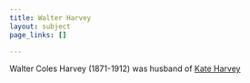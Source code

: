 ```yaml
---
title: Walter Harvey
layout: subject
page_links: []

---
```

<p>Walter Coles Harvey (1871-1912) was husband of <a href='../subjects/53' title='Kate Harvey'>Kate Harvey</a></p>